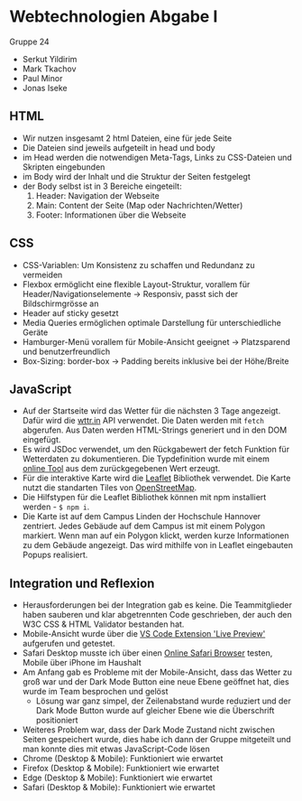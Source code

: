 # Webtechnologien Abgabe I

Gruppe 24
 - Serkut Yildirim
 - Mark Tkachov
 - Paul Minor
 - Jonas Iseke

## HTML
- Wir nutzen insgesamt 2 html Dateien, eine für jede Seite
- Die Dateien sind jeweils aufgeteilt in head und body
- im Head werden die notwendigen Meta-Tags, Links zu CSS-Dateien und Skripten eingebunden
- im Body wird der Inhalt und die Struktur der Seiten festgelegt
- der Body selbst ist in 3 Bereiche eingeteilt:
    1. Header: Navigation der Webseite
    2. Main: Content der Seite (Map oder Nachrichten/Wetter)
    3. Footer: Informationen über die Webseite

## CSS

 - CSS-Variablen: Um Konsistenz zu schaffen und Redundanz zu vermeiden
 - Flexbox ermöglicht eine flexible Layout-Struktur, vorallem für Header/Navigationselemente
   -> Responsiv, passt sich der Bildschirmgrösse an
 - Header auf sticky gesetzt
 - Media Queries ermöglichen optimale Darstellung für unterschiedliche Geräte
 - Hamburger-Menü vorallem für Mobile-Ansicht geeignet
   -> Platzsparend und benutzerfreundlich
 - Box-Sizing: border-box
   -> Padding bereits inklusive bei der Höhe/Breite

## JavaScript

 - Auf der Startseite wird das Wetter für die nächsten 3 Tage angezeigt. Dafür wird die [wttr.in](https://github.com/chubin/wttr.in) API verwendet. Die Daten werden mit `fetch` abgerufen. Aus Daten werden HTML-Strings generiert und in den DOM eingefügt.
 - Es wird JSDoc verwendet, um den Rückgabewert der fetch Funktion für Wetterdaten zu dokumentieren. Die Typdefinition wurde mit einem [online Tool](https://transform.tools/json-to-jsdoc) aus dem zurückgegebenen Wert erzeugt.
 - Für die interaktive Karte wird die [Leaflet](https://leafletjs.com/) Bibliothek verwendet. Die Karte nutzt die standarten Tiles von [OpenStreetMap](https://www.openstreetmap.org/).
 - Die Hilfstypen für die Leaflet Bibliothek können mit npm installiert werden - `$ npm i`. 
 - Die Karte ist auf dem Campus Linden der Hochschule Hannover zentriert. Jedes Gebäude auf dem Campus ist mit einem Polygon markiert. Wenn man auf ein Polygon klickt, werden kurze Informationen zu dem Gebäude angezeigt. Das wird mithilfe von in Leaflet eingebauten Popups realisiert.

## Integration und Reflexion

 - Herausforderungen bei der Integration gab es keine. Die Teammitglieder haben sauberen und klar abgetrennten Code geschrieben, der auch den W3C CSS & HTML Validator bestanden hat.
 - Mobile-Ansicht wurde über die [VS Code Extension 'Live Preview'](https://marketplace.visualstudio.com/items?itemName=ms-vscode.live-server) aufgerufen und getestet.
 - Safari Desktop musste ich über einen [Online Safari Browser](https://www.browserling.com/safari-testing) testen, Mobile über iPhone im Haushalt
 - Am Anfang gab es Probleme mit der Mobile-Ansicht, dass das Wetter zu groß war und der Dark Mode Button eine neue Ebene geöffnet hat, dies wurde im Team besprochen und gelöst
    - Lösung war ganz simpel, der Zeilenabstand wurde reduziert und der Dark Mode Button wurde auf gleicher Ebene wie die Überschrift positioniert
 - Weiteres Problem war, dass der Dark Mode Zustand nicht zwischen Seiten gespeichert wurde, dies habe ich dann der Gruppe mitgeteilt und man konnte dies mit etwas JavaScript-Code lösen
 - Chrome (Desktop & Mobile): Funktioniert wie erwartet
 - Firefox (Desktop & Mobile): Funktioniert wie erwartet
 - Edge (Desktop & Mobile): Funktioniert wie erwartet
 - Safari (Desktop & Mobile): Funktioniert wie erwartet
